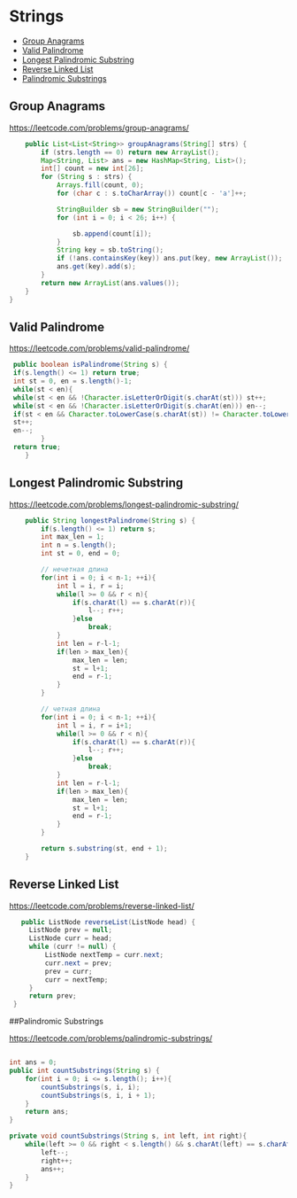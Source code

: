 # Strings

+ [Group Anagrams](#group-anagrams)
+ [Valid Palindrome](#valid-palindrome)
+ [Longest Palindromic Substring](#-longest-palindromic-substring)
+ [Reverse Linked List](#-206.-reverse-linked-list)
+ [Palindromic Substrings](#palindromic-substrings)

##  Group Anagrams

https://leetcode.com/problems/group-anagrams/

```java
    public List<List<String>> groupAnagrams(String[] strs) {
        if (strs.length == 0) return new ArrayList();
        Map<String, List> ans = new HashMap<String, List>();
        int[] count = new int[26];
        for (String s : strs) {
            Arrays.fill(count, 0);
            for (char c : s.toCharArray()) count[c - 'a']++;

            StringBuilder sb = new StringBuilder("");
            for (int i = 0; i < 26; i++) {

                sb.append(count[i]);
            }
            String key = sb.toString();
            if (!ans.containsKey(key)) ans.put(key, new ArrayList());
            ans.get(key).add(s);
        }
        return new ArrayList(ans.values());
    }
}
```

##  Valid Palindrome

https://leetcode.com/problems/valid-palindrome/

```java
 public boolean isPalindrome(String s) {
 if(s.length() <= 1) return true;
 int st = 0, en = s.length()-1;
 while(st < en){
 while(st < en && !Character.isLetterOrDigit(s.charAt(st))) st++;
 while(st < en && !Character.isLetterOrDigit(s.charAt(en))) en--;
 if(st < en && Character.toLowerCase(s.charAt(st)) != Character.toLowerCase(s.charAt(en))) return false;
 st++;
 en--;
        }
 return true;
    }
```


## Longest Palindromic Substring

https://leetcode.com/problems/longest-palindromic-substring/

```java
    public String longestPalindrome(String s) {
        if(s.length() <= 1) return s;
        int max_len = 1;
        int n = s.length();
        int st = 0, end = 0;

        // нечетная длина
        for(int i = 0; i < n-1; ++i){
            int l = i, r = i;
            while(l >= 0 && r < n){
                if(s.charAt(l) == s.charAt(r)){
                    l--; r++;
                }else
                    break;
            }
            int len = r-l-1;
            if(len > max_len){
                max_len = len;
                st = l+1;
                end = r-1;
            }
        }

        // четная длина
        for(int i = 0; i < n-1; ++i){
            int l = i, r = i+1;
            while(l >= 0 && r < n){
                if(s.charAt(l) == s.charAt(r)){
                    l--; r++;
                }else
                    break;
            }
            int len = r-l-1;
            if(len > max_len){
                max_len = len;
                st = l+1;
                end = r-1;
            }
        }

        return s.substring(st, end + 1);
    }
```

##  Reverse Linked List

 https://leetcode.com/problems/reverse-linked-list/

```java
   public ListNode reverseList(ListNode head) {
     ListNode prev = null;
     ListNode curr = head;
     while (curr != null) {
         ListNode nextTemp = curr.next;
         curr.next = prev;
         prev = curr;
         curr = nextTemp;
     }
     return prev;
 }

```

##Palindromic Substrings

https://leetcode.com/problems/palindromic-substrings/

```java

int ans = 0;
public int countSubstrings(String s) {
    for(int i = 0; i <= s.length(); i++){
        countSubstrings(s, i, i);
        countSubstrings(s, i, i + 1);
    }
    return ans;
}

private void countSubstrings(String s, int left, int right){
    while(left >= 0 && right < s.length() && s.charAt(left) == s.charAt(right)){
        left--;
        right++;
        ans++;
    }
}
```
